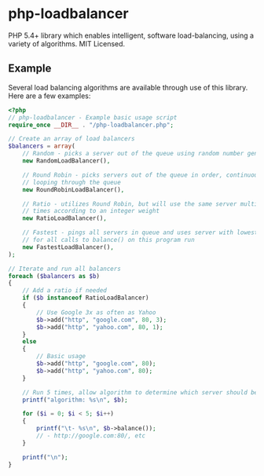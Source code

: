 php-loadbalancer
================

PHP 5.4+ library which enables intelligent, software load-balancing, using a variety of algorithms.  MIT Licensed.

Example
-------

Several load balancing algorithms are available through use of this library.  Here are a few examples:

```php
<?php
// php-loadbalancer - Example basic usage script
require_once __DIR__ . "/php-loadbalancer.php";

// Create an array of load balancers
$balancers = array(
	// Random - picks a server out of the queue using random number generator
	new RandomLoadBalancer(),

	// Round Robin - picks servers out of the queue in order, continuously
	// looping through the queue
	new RoundRobinLoadBalancer(),

	// Ratio - utilizes Round Robin, but will use the same server multiple
	// times according to an integer weight
	new RatioLoadBalancer(),

	// Fastest - pings all servers in queue and uses server with lowest ping
	// for all calls to balance() on this program run
	new FastestLoadBalancer(),
);

// Iterate and run all balancers
foreach ($balancers as $b)
{
	// Add a ratio if needed
	if ($b instanceof RatioLoadBalancer)
	{
		// Use Google 3x as often as Yahoo
		$b->add("http", "google.com", 80, 3);
		$b->add("http", "yahoo.com", 80, 1);
	}
	else
	{
		// Basic usage
		$b->add("http", "google.com", 80);
		$b->add("http", "yahoo.com", 80);
	}

	// Run 5 times, allow algorithm to determine which server should be used as target
	printf("algorithm: %s\n", $b);

	for ($i = 0; $i < 5; $i++)
	{
		printf("\t- %s\n", $b->balance());
		// - http://google.com:80/, etc
	}

	printf("\n");
}
```

